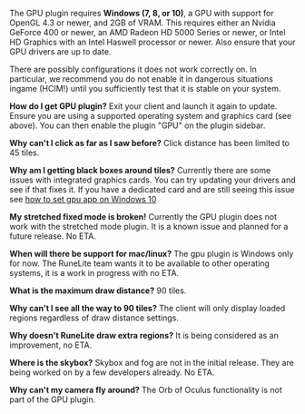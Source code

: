The GPU plugin requires **Windows (7, 8, or 10)**, a GPU with support for OpenGL 4.3 or newer, and 2GB of VRAM. This requires either an Nvidia GeForce 400 or newer, an AMD Radeon HD 5000 Series or newer, or Intel HD Graphics with an Intel Haswell processor or newer. Also ensure that your GPU drivers are up to date.

There are possibly configurations it does not work correctly on. In particular, we recommend you do not enable it in dangerous situations ingame (HCIM!) until you sufficiently test that it is stable on your system.

**How do I get GPU plugin?**
Exit your client and launch it again to update. Ensure you are using a supported operating system and graphics card (see above). You can then enable the plugin "GPU" on the plugin sidebar.

**Why can't I click as far as I saw before?**
Click distance has been limited to 45 tiles.

**Why am I getting black boxes around tiles?**
Currently there are some issues with integrated graphics cards. You can try updating your drivers and see if that fixes it.
If you have a dedicated card and are still seeing this issue see [how to set gpu app on Windows 10](https://pureinfotech.com/set-gpu-app-windows-10/)

**My stretched fixed mode is broken!**
Currently the GPU plugin does not work with the stretched mode plugin. It is a known issue and planned for a future release. No ETA.

**When will there be support for mac/linux?**
The gpu plugin is Windows only for now. The RuneLite team wants it to be available to other operating systems, it is a work in progress with no ETA.

**What is the maximum draw distance?**
90 tiles.

**Why can't I see all the way to 90 tiles?**
The client will only display loaded regions regardless of draw distance settings.

**Why doesn't RuneLite draw extra regions?**
It is being considered as an improvement, no ETA.

**Where is the skybox?**
Skybox and fog are not in the initial release. They are being worked on by a few developers already. No ETA.

**Why can't my camera fly around?**
The Orb of Oculus functionality is not part of the GPU plugin.